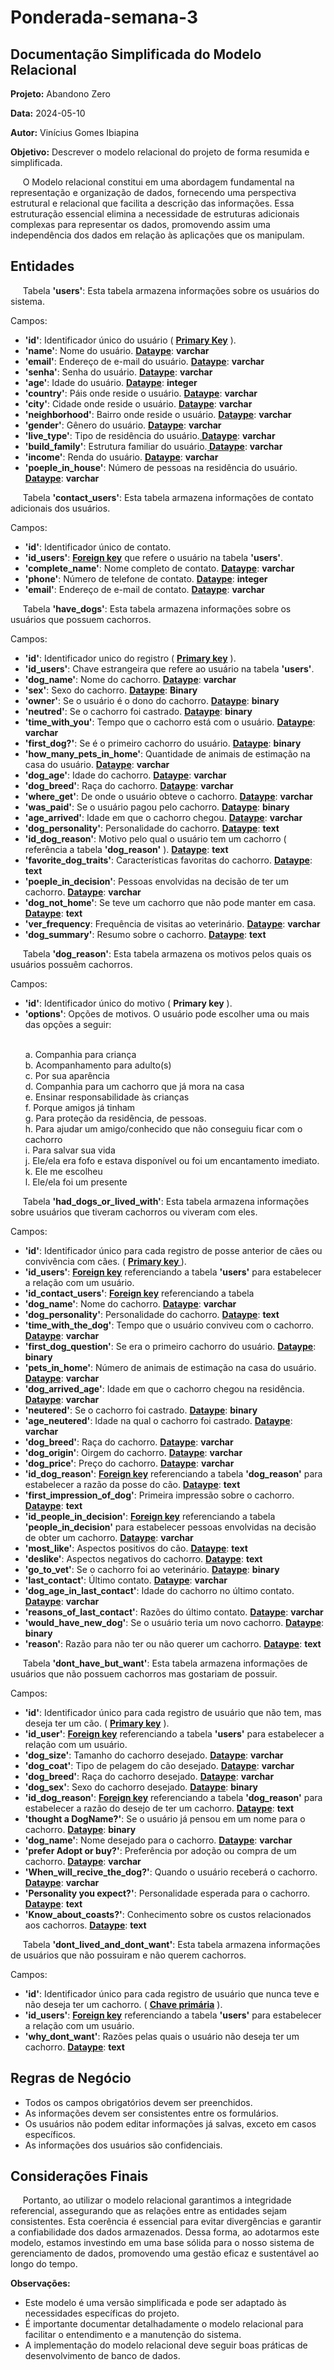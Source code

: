 # Ponderada-semana-3

## Documentação Simplificada do Modelo Relacional

**Projeto:** Abandono Zero

**Data:** 2024-05-10

**Autor:** Vinícius Gomes Ibiapina

**Objetivo:** Descrever o modelo relacional do projeto de forma resumida e simplificada.

&nbsp;&nbsp;&nbsp;&nbsp; O Modelo relacional constitui em uma abordagem fundamental na representação e organização de dados, fornecendo uma perspectiva estrutural e relacional que facilita a descrição das informações. Essa estruturação essencial elimina a necessidade de estruturas adicionais complexas para representar os dados, promovendo assim uma independência dos dados em relação às aplicações que os manipulam.

## Entidades

&nbsp;&nbsp;&nbsp;&nbsp; Tabela <b>'users'</b>: Esta tabela armazena informações sobre os usuários do sistema.

 Campos:
  <ul>
    <li><b>'id'</b>: Identificador único do usuário ( <b><u>Primary Key</u></b> ). </li>
    <li><b>'name'</b>: Nome do usuário. <b><u>Dataype</u></b>: <b>varchar</b> </li>
    <li><b>'email'</b>: Endereço de e-mail do usuário. <b><u>Dataype</u></b>: <b>varchar</b> </li>
    <li><b>'senha'</b>: Senha do usuário. <b><u>Dataype</u></b>: <b>varchar</b> </li>
    <li><b>'age'</b>: Idade do usuário. <b><u>Dataype</u></b>: <b>integer</b> </li>
    <li><b>'country'</b>: Páis onde reside o usuário. <b><u>Dataype</u></b>: <b>varchar</b> </li>
    <li><b>'city'</b>: Cidade onde reside o usuário. <b><u>Dataype</u></b>: <b>varchar</b> </li>
    <li><b>'neighborhood'</b>: Bairro onde reside o usuário. <b><u>Dataype</u></b>: <b>varchar</b> </li>
    <li><b>'gender'</b>: Gênero do usuário. <b><u>Dataype</u></b>: <b>varchar</b> </li>
    <li><b>'live_type'</b>: Tipo de residência do usuário.<b><u> Dataype</u></b>: <b>varchar</b> </li>
    <li><b>'build_family'</b>: Estrutura familiar do usuário.<b><u> Dataype</u></b>: <b>varchar</b> </li>
    <li><b>'income'</b>: Renda do usuário. <b><u>Dataype</u></b>: <b>varchar</b> </li>
    <li><b>'poeple_in_house'</b>: Número de pessoas na residência do usuário. <b><u>Dataype</u></b>: <b>varchar</b> </li>
    </ul>

 &nbsp;&nbsp;&nbsp;&nbsp; Tabela <b>'contact_users'</b>: Esta tabela armazena informações de contato adicionais dos usuários.

 Campos:
 <ul>
    <li><b>'id'</b>: Identificador único de contato.  </li>
    <li><b>'id_users'</b>: <b><u>Foreign key</u></b> que refere o usuário na tabela <b>'users'</b>. </li>
    <li><b>'complete_name'</b>: Nome completo de contato. <b><u>Dataype</u></b>: <b>varchar</b> </li>
    <li><b>'phone'</b>: Número de telefone de contato. <b><u>Dataype</u></b>: <b>integer</b> </li>
    <li><b>'email'</b>: Endereço de e-mail de contato. <b><u>Dataype</u></b>: <b>varchar</b> </li>
  </ul>

  &nbsp;&nbsp;&nbsp;&nbsp; Tabela <b>'have_dogs'</b>: Esta tabela armazena informações sobre os usuários que possuem cachorros.

  Campos:
  <ul>
    <li><b>'id'</b>: Identificador unico do registro ( <b><u>Primary key</u></b> ). </li>
    <li><b>'id_users'</b>: Chave estrangeira que refere ao usuário na tabela <b>'users'</b>. </li>
    <li><b>'dog_name'</b>: Nome do cachorro. <b><u>Dataype</u></b>: <b>varchar</b></li>
    <li><b>'sex'</b>: Sexo do cachorro. <b><u>Dataype</u></b>: <b>Binary</b> </li>
    <li><b>'owner'</b>: Se o usuário é o dono do cachorro. <b><u>Dataype</u></b>: <b>binary</b></li>
    <li><b>'neutred'</b>: Se o cachorro foi castrado. <b><u>Dataype</u></b>: <b>binary</b> </li>
    <li><b>'time_with_you'</b>: Tempo que o cachorro está com o usuário. <b><u>Dataype</u></b>: <b>varchar</b> </li>
    <li><b>'first_dog?'</b>: Se é o primeiro cachorro do usuário. <b><u>Dataype</u></b>: <b>binary</b> </li>
    <li><b>'how_many_pets_in_home'</b>: Quantidade de animais de estimação na casa do usuário. <b><u>Dataype</u></b>: <b>varchar</b> </li>
    <li><b>'dog_age'</b>: Idade do cachorro. <b><u>Dataype</u></b>: <b>varchar</b> </li>
    <li><b>'dog_breed'</b>: Raça do cachorro. <b><u>Dataype</u></b>: <b>varchar</b> </li>
    <li><b>'where_get'</b>: De onde o usuário obteve o cachorro. <b><u>Dataype</u></b>: <b>varchar</b> </li>
    <li><b>'was_paid'</b>: Se o usuário pagou pelo cachorro. <b><u>Dataype</u></b>: <b>binary</b> </li>
    <li><b>'age_arrived'</b>: Idade em que o cachorro chegou. <b><u>Dataype</u></b>: <b>varchar</b> </li>
    <li><b>'dog_personality'</b>: Personalidade do cachorro. <b><u>Dataype</u></b>: <b>text</b> </li>
    <li><b>'id_dog_reason'</b>: Motivo pelo qual o usuário tem um cachorro ( referência a tabela <b>'dog_reason'</b> ). <b><u>Dataype</u></b>: <b>text</b> </li>
    <li><b>'favorite_dog_traits'</b>: Características favoritas do cachorro. <b><u>Dataype</u></b>: <b>text</b> </li>
    <li><b>'poeple_in_decision'</b>: Pessoas envolvidas na decisão de ter um cachorro. <b><u>Dataype</u></b>: <b>varchar</b> </li>
    <li><b>'dog_not_home'</b>: Se teve um cachorro que não pode manter em casa. <b><u>Dataype</u></b>: <b>text</b> </li>
    <li><b>'ver_frequency</b>: Frequência de visitas ao veterinário. <b><u>Dataype</u></b>: <b>varchar</b> </li>
    <li><b>'dog_summary'</b>: Resumo sobre o cachorro. <b><u>Dataype</u></b>: <b>text</b> </li>
  </ul>

  &nbsp;&nbsp;&nbsp;&nbsp; Tabela <b>'dog_reason'</b>: Esta tabela armazena os motivos pelos quais os usuários possuêm cachorros.

  Campos:
  <ul>
    <li><b>'id'</b>: Identificador único do motivo ( <b>Primary key</b> ). </li>
    <li><b>'options'</b>: Opções de motivos. O usuário pode escolher uma ou mais das opções a seguir: 

<br>a. Companhia para criança </br>
b. Acompanhamento para adulto(s) </br> 
c. Por sua aparência</br>
d. Companhia para um cachorro que já mora na casa</br>
e. Ensinar responsabilidade às crianças </br>
f. Porque amigos já tinham</br> 
g. Para proteção da residência, de pessoas.</br> 
h. Para ajudar um amigo/conhecido que não conseguiu ficar com o cachorro</br> 
i. Para salvar sua vida</br> 
j. Ele/ela era fofo e estava disponível ou foi um encantamento imediato. </br>
k. Ele me escolheu</br> 
l. Ele/ela foi um presente</br>

</li>
  </ul>

  &nbsp;&nbsp;&nbsp;&nbsp; Tabela <b>'had_dogs_or_lived_with'</b>: Esta tabela armazena informações sobre usuários que tiveram cachorros ou viveram com eles.

  Campos:
  <ul>
    <li><b>'id'</b>: Identificador único para cada registro de posse anterior de cães ou convivência com cães. ( <b><u>Primary key </u></b> ). </li>
    <li><b>'id_users'</b>: <b><u>Foreign key</u></b> referenciando a tabela <b>'users'</b> para estabelecer a relação com um usuário. </li>
    <li><b>'id_contact_users'</b>: <b><u>Foreign key</u></b> referenciando a tabela 
    <li><b>'dog_name'</b>: Nome do cachorro. <b><u>Dataype</u></b>: <b>varchar</b> </li>
    <li><b>'dog_personality'</b>: Personalidade do cachorro. <b><u>Dataype</u></b>: <b>text</b> </li>
    <li><b>'time_with_the_dog'</b>: Tempo que o usuário conviveu com o cachorro. <b><u>Dataype</u></b>: <b>varchar</b> </li>
    <li><b>'first_dog_question'</b>: Se era o primeiro cachorro do usuário. <b><u>Dataype</u></b>: <b>binary</b> </li>
    <li><b>'pets_in_home'</b>: Número de animais de estimação na casa do usuário. <b><u>Dataype</u></b>: <b>varchar</b> </li>
    <li><b>'dog_arrived_age'</b>: Idade em que o cachorro chegou na residência. <b><u>Dataype</u></b>: <b>varchar</b> </li>
    <li><b>'neutered'</b>: Se o cachorro foi castrado. <b><u>Dataype</u></b>: <b>binary</b> </li>
    <li><b>'age_neutered'</b>: Idade na qual o cachorro foi castrado. <b><u>Dataype</u></b>: <b>varchar</b> </li>
    <li><b>'dog_breed'</b>: Raça do cachorro. <b><u>Dataype</u></b>: <b>varchar</b> </li>
    <li><b>'dog_origin'</b>: Oirgem do cachorro. <b><u>Dataype</u></b>: <b>varchar</b> </li>
    <li><b>'dog_price'</b>: Preço do cachorro. <b><u>Dataype</u></b>: <b>varchar</b> </li>
    <li><b>'id_dog_reason'</b>: <b><u>Foreign key</u></b> referenciando a tabela <b>'dog_reason'</b> para estabelecer a razão da posse do cão. <b><u>Dataype</u></b>: <b>text</b> </li>
    <li><b>'first_impression_of_dog'</b>: Primeira impressão sobre o cachorro. <b><u>Dataype</u></b>: <b>text</b> </li>
    <li><b>'id_people_in_decision'</b>: <b><u>Foreign key</u></b> referenciando a tabela <b>'people_in_decision'</b> para estabelecer pessoas envolvidas na decisão de obter um cachorro. <b><u>Dataype</u></b>: <b>varchar</b> </li>
    <li><b>'most_like'</b>: Aspectos positivos do cão. <b><u>Dataype</u></b>: <b>text</b></li>
    <li><b>'deslike'</b>: Aspectos negativos do cachorro. <b><u>Dataype</u></b>: <b>text</b> </li>
    <li><b>'go_to_vet'</b>: Se o cachorro foi ao veterinário. <b><u>Dataype</u></b>: <b>binary</b> </li>
    <li><b>'last_contact'</b>: Último contato. <b><u>Dataype</u></b>: <b>varchar</b></li>
    <li><b>'dog_age_in_last_contact'</b>: Idade do cachorro no último contato. <b><u>Dataype</u></b>: <b>varchar</b> </li>
    <li><b>'reasons_of_last_contact'</b>: Razões do último contato. <b><u>Dataype</u></b>: <b>varchar</b> </li>
    <li><b>'would_have_new_dog'</b>: Se o usuário teria um novo cachorro. <b><u>Dataype</u></b>: <b>binary</b> </li>
    <li><b>'reason'</b>: Razão para não ter ou não querer um cachorro. <b><u>Dataype</u></b>: <b>text</b> </li>
  </ul>


  &nbsp;&nbsp;&nbsp;&nbsp; Tabela <b>'dont_have_but_want'</b>: Esta tabela armazena informações de usuários que não possuem cachorros mas gostariam de possuir.

  Campos:
  <ul>
      <li><b>'id'</b>: Identificador único para cada registro de usuário que não tem, mas deseja ter um cão. ( <b><u>Primary key</u></b> ). </li>
      <li><b>'id_user'</b>: <b><u>Foreign key</u></b> referenciando a tabela <b>'users'</b> para estabelecer a relação com um usuário. </li>
      <li><b>'dog_size'</b>: Tamanho do cachorro desejado. <b><u>Dataype</u></b>: <b>varchar</b> </li>
      <li><b>'dog_coat'</b>: Tipo de pelagem do cão desejado. <b><u>Dataype</u></b>: <b>varchar</b></li>
      <li><b>'dog_breed'</b>: Raça do cachorro desejado. <b><u>Dataype</u></b>: <b>varchar</b> </li>
      <li><b>'dog_sex'</b>: Sexo do cachorro desejado. <b><u>Dataype</u></b>: <b>binary</b> </li>
      <li><b>'id_dog_reason'</b>: <b><u>Foreign key</u></b> referenciando a tabela <b>'dog_reason'</b> para estabelecer a razão do desejo de ter um cachorro. <b><u>Dataype</u></b>: <b>text</b> </li>
      <li><b>'thought a DogName?'</b>: Se o usuário já pensou em um nome para o cachorro. <b><u>Dataype</u></b>: <b>binary</b> </li>
      <li><b>'dog_name'</b>: Nome desejado para o cachorro. <b><u>Dataype</u></b>: <b>varchar</b> </li>
      <li><b>'prefer Adopt or buy?'</b>: Preferência por adoção ou compra de um cachorro. <b><u>Dataype</u></b>: <b>varchar</b> </li>
      <li><b>'When_will_recive_the_dog?'</b>: Quando o usuário receberá o cachorro. <b><u>Dataype</u></b>: <b>varchar</b> </li>
      <li><b>'Personality you expect?'</b>: Personalidade esperada para o cachorro. <b><u>Dataype</u></b>: <b>text</b> </li>
      <li><b>'Know_about_coasts?'</b>: Conhecimento sobre os custos relacionados aos cachorros. <b><u>Dataype</u></b>: <b>text</b> </li>
    
  </ul>

   &nbsp;&nbsp;&nbsp;&nbsp; Tabela <b>'dont_lived_and_dont_want'</b>: Esta tabela armazena informações de usuários que não possuiram e não querem cachorros.

  Campos:
   <ul>
      <li><b>'id'</b>: Identificador único para cada registro de usuário que nunca teve e não deseja ter um cachorro. ( <b><u>Chave primária</u></b> ). </li>
      <li><b>'id_users'</b>: <b><u>Foreign key</u></b> referenciando a tabela <b>'users'</b> para estabelecer a relação com um usuário.</li>
      <li><b>'why_dont_want'</b>: Razões pelas quais o usuário não deseja ter um cachorro. <b><u>Dataype</u></b>: <b>text</b></li>
   </ul>

   ## Regras de Negócio

- Todos os campos obrigatórios devem ser preenchidos.
- As informações devem ser consistentes entre os formulários.
- Os usuários não podem editar informações já salvas, exceto em casos específicos.
- As informações dos usuários são confidenciais.


## Considerações Finais

&nbsp;&nbsp;&nbsp;&nbsp; Portanto, ao utilizar o modelo relacional garantimos a integridade referencial, assegurando que as relações entre as entidades sejam consistentes. Esta coerência é essencial para evitar divergências e garantir a confiabilidade dos dados armazenados. Dessa forma, ao adotarmos este modelo, estamos investindo em uma base sólida para o nosso sistema de gerenciamento de dados, promovendo uma gestão eficaz e sustentável ao longo do tempo.



**Observações:**

- Este modelo é uma versão simplificada e pode ser adaptado às necessidades específicas do projeto.
- É importante documentar detalhadamente o modelo relacional para facilitar o entendimento e a manutenção do sistema.
- A implementação do modelo relacional deve seguir boas práticas de desenvolvimento de banco de dados.
